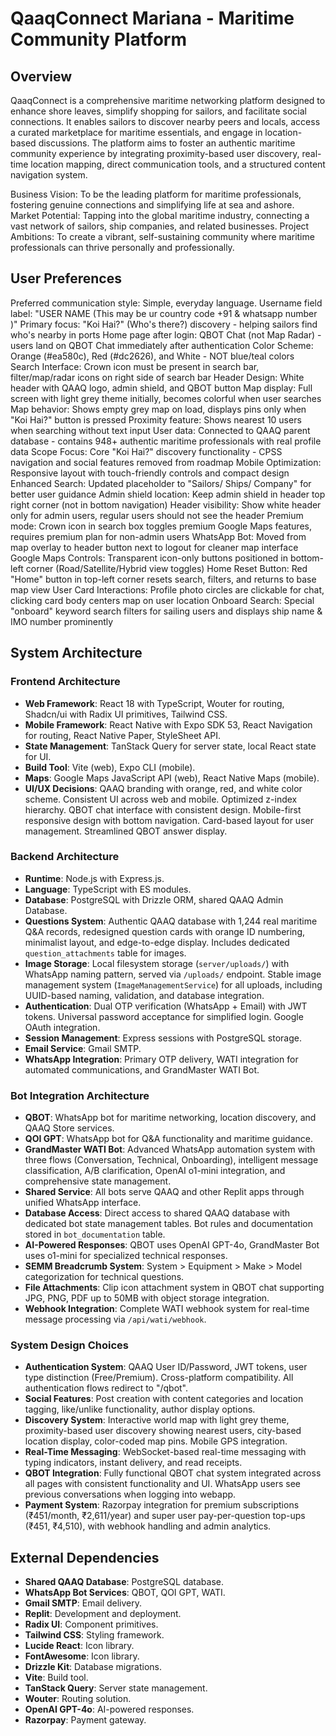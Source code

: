 # QaaqConnect Mariana - Maritime Community Platform

## Overview
QaaqConnect is a comprehensive maritime networking platform designed to enhance shore leaves, simplify shopping for sailors, and facilitate social connections. It enables sailors to discover nearby peers and locals, access a curated marketplace for maritime essentials, and engage in location-based discussions. The platform aims to foster an authentic maritime community experience by integrating proximity-based user discovery, real-time location mapping, direct communication tools, and a structured content navigation system.

Business Vision: To be the leading platform for maritime professionals, fostering genuine connections and simplifying life at sea and ashore.
Market Potential: Tapping into the global maritime industry, connecting a vast network of sailors, ship companies, and related businesses.
Project Ambitions: To create a vibrant, self-sustaining community where maritime professionals can thrive personally and professionally.

## User Preferences
Preferred communication style: Simple, everyday language.
Username field label: "USER NAME (This may be ur country code +91 & whatsapp number )"
Primary focus: "Koi Hai?" (Who's there?) discovery - helping sailors find who's nearby in ports
Home page after login: QBOT Chat (not Map Radar) - users land on QBOT Chat immediately after authentication
Color Scheme: Orange (#ea580c), Red (#dc2626), and White - NOT blue/teal colors
Search Interface: Crown icon must be present in search bar, filter/map/radar icons on right side of search bar
Header Design: White header with QAAQ logo, admin shield, and QBOT button
Map display: Full screen with light grey theme initially, becomes colorful when user searches
Map behavior: Shows empty grey map on load, displays pins only when "Koi Hai?" button is pressed
Proximity feature: Shows nearest 10 users when searching without text input
User data: Connected to QAAQ parent database - contains 948+ authentic maritime professionals with real profile data
Scope Focus: Core "Koi Hai?" discovery functionality - CPSS navigation and social features removed from roadmap
Mobile Optimization: Responsive layout with touch-friendly controls and compact design
Enhanced Search: Updated placeholder to "Sailors/ Ships/ Company" for better user guidance
Admin shield location: Keep admin shield in header top right corner (not in bottom navigation)
Header visibility: Show white header only for admin users, regular users should not see the header
Premium mode: Crown icon in search box toggles premium Google Maps features, requires premium plan for non-admin users
WhatsApp Bot: Moved from map overlay to header button next to logout for cleaner map interface
Google Maps Controls: Transparent icon-only buttons positioned in bottom-left corner (Road/Satellite/Hybrid view toggles)
Home Reset Button: Red "Home" button in top-left corner resets search, filters, and returns to base map view
User Card Interactions: Profile photo circles are clickable for chat, clicking card body centers map on user location
Onboard Search: Special "onboard" keyword search filters for sailing users and displays ship name & IMO number prominently

## System Architecture

### Frontend Architecture
- **Web Framework**: React 18 with TypeScript, Wouter for routing, Shadcn/ui with Radix UI primitives, Tailwind CSS.
- **Mobile Framework**: React Native with Expo SDK 53, React Navigation for routing, React Native Paper, StyleSheet API.
- **State Management**: TanStack Query for server state, local React state for UI.
- **Build Tool**: Vite (web), Expo CLI (mobile).
- **Maps**: Google Maps JavaScript API (web), React Native Maps (mobile).
- **UI/UX Decisions**: QAAQ branding with orange, red, and white color scheme. Consistent UI across web and mobile. Optimized z-index hierarchy. QBOT chat interface with consistent design. Mobile-first responsive design with bottom navigation. Card-based layout for user management. Streamlined QBOT answer display.

### Backend Architecture
- **Runtime**: Node.js with Express.js.
- **Language**: TypeScript with ES modules.
- **Database**: PostgreSQL with Drizzle ORM, shared QAAQ Admin Database.
- **Questions System**: Authentic QAAQ database with 1,244 real maritime Q&A records, redesigned question cards with orange ID numbering, minimalist layout, and edge-to-edge display. Includes dedicated `question_attachments` table for images.
- **Image Storage**: Local filesystem storage (`server/uploads/`) with WhatsApp naming pattern, served via `/uploads/` endpoint. Stable image management system (`ImageManagementService`) for all uploads, including UUID-based naming, validation, and database integration.
- **Authentication**: Dual OTP verification (WhatsApp + Email) with JWT tokens. Universal password acceptance for simplified login. Google OAuth integration.
- **Session Management**: Express sessions with PostgreSQL storage.
- **Email Service**: Gmail SMTP.
- **WhatsApp Integration**: Primary OTP delivery, WATI integration for automated communications, and GrandMaster WATI Bot.

### Bot Integration Architecture
- **QBOT**: WhatsApp bot for maritime networking, location discovery, and QAAQ Store services.
- **QOI GPT**: WhatsApp bot for Q&A functionality and maritime guidance.
- **GrandMaster WATI Bot**: Advanced WhatsApp automation system with three flows (Conversation, Technical, Onboarding), intelligent message classification, A/B clarification, OpenAI o1-mini integration, and comprehensive state management.
- **Shared Service**: All bots serve QAAQ and other Replit apps through unified WhatsApp interface.
- **Database Access**: Direct access to shared QAAQ database with dedicated bot state management tables. Bot rules and documentation stored in `bot_documentation` table.
- **AI-Powered Responses**: QBOT uses OpenAI GPT-4o, GrandMaster Bot uses o1-mini for specialized technical responses.
- **SEMM Breadcrumb System**: System > Equipment > Make > Model categorization for technical questions.
- **File Attachments**: Clip icon attachment system in QBOT chat supporting JPG, PNG, PDF up to 50MB with object storage integration.
- **Webhook Integration**: Complete WATI webhook system for real-time message processing via `/api/wati/webhook`.

### System Design Choices
- **Authentication System**: QAAQ User ID/Password, JWT tokens, user type distinction (Free/Premium). Cross-platform compatibility. All authentication flows redirect to "/qbot".
- **Social Features**: Post creation with content categories and location tagging, like/unlike functionality, author display options.
- **Discovery System**: Interactive world map with light grey theme, proximity-based user discovery showing nearest users, city-based location display, color-coded map pins. Mobile GPS integration.
- **Real-Time Messaging**: WebSocket-based real-time messaging with typing indicators, instant delivery, and read receipts.
- **QBOT Integration**: Fully functional QBOT chat system integrated across all pages with consistent functionality and UI. WhatsApp users see previous conversations when logging into webapp.
- **Payment System**: Razorpay integration for premium subscriptions (₹451/month, ₹2,611/year) and super user pay-per-question top-ups (₹451, ₹4,510), with webhook handling and admin analytics.

## External Dependencies
- **Shared QAAQ Database**: PostgreSQL database.
- **WhatsApp Bot Services**: QBOT, QOI GPT, WATI.
- **Gmail SMTP**: Email delivery.
- **Replit**: Development and deployment.
- **Radix UI**: Component primitives.
- **Tailwind CSS**: Styling framework.
- **Lucide React**: Icon library.
- **FontAwesome**: Icon library.
- **Drizzle Kit**: Database migrations.
- **Vite**: Build tool.
- **TanStack Query**: Server state management.
- **Wouter**: Routing solution.
- **OpenAI GPT-4o**: AI-powered responses.
- **Razorpay**: Payment gateway.